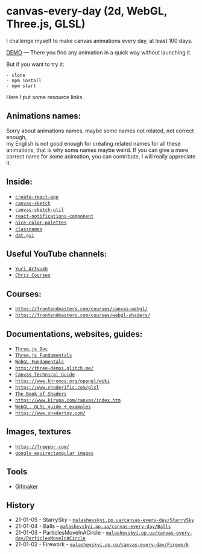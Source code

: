 # canvas-every-day (2d, WebGL, Three.js, GLSL)
I challenge myself to make canvas animations every day, at least 100 days.

[DEMO](https://fir-images-fad02.web.app/) — There you find any animation in a quick way without launching it.

But if you want to try it:
```
- clone
- npm install
- npm start
```
Here I put some resource links.

## Animations names:
Sorry about animations names, maybe some names not related, not correct enough, </br> my English is not good enough for creating related names for all these animations, that is why some names maybe weird.
If you can give a more correct name for some animation, you can contribute, I will really appreciate it.

## Inside:
- [`create-react-app`](https://github.com/facebook/create-react-app)
- [`canvas-sketch`](https://github.com/mattdesl/canvas-sketch)
- [`canvas-sketch-util`](https://github.com/mattdesl/canvas-sketch-util)
- [`react-notifications-component`](https://github.com/teodosii/react-notifications-component)
- [`nice-color-palettes`](https://github.com/Jam3/nice-color-palettes)
- [`classnames`](https://github.com/JedWatson/classnames)
- [`dat.gui`](https://github.com/dataarts/dat.gui)

## Useful YouTube channels:
- [`Yuri Artyukh`](https://www.youtube.com/user/flintyara/videos)
- [`Chris Courses`](https://www.youtube.com/c/ChrisCourses/videos)

## Courses:
- [`https://frontendmasters.com/courses/canvas-webgl/`](https://frontendmasters.com/courses/canvas-webgl/)
- [`https://frontendmasters.com/courses/webgl-shaders/`](https://frontendmasters.com/courses/webgl-shaders/)

## Documentations, websites, guides:
- [`Three.js Doc`](https://threejs.org/docs/index.html#manual/en/introduction/Creating-a-scene)
- [`Three.js Fundamentals`](https://threejsfundamentals.org/)
- [`WebGL Fundamentals`](https://webglfundamentals.org/)
- [`http://three-demos.glitch.me/`](http://three-demos.glitch.me/)
- [`Canvas Technical Guide`](https://docs.unrealengine.com/udk/Three/CanvasTechnicalGuide.html)
- [`https://www.khronos.org/opengl/wiki`](https://www.khronos.org/opengl/wiki)
- [`https://www.shaderific.com/glsl`](https://www.shaderific.com/glsl)
- [`The Book of Shaders`](https://thebookofshaders.com/)
- [`https://www.kirupa.com/canvas/index.htm`](https://www.kirupa.com/canvas/index.htm)
- [`WebGL, GLSL guide + examples`](https://webglsamples.org/google-io/2011/index.html)
- [`https://www.shadertoy.com/`](https://www.shadertoy.com/)

## Images, textures
- [`https://freepbr.com/`](https://freepbr.com/)
- [`google equirectangular images`](https://www.google.com/search?q=equirectangular+images&tbm=isch&ved=2ahUKEwialqrCyIDuAhUI_hoKHRZvC2gQ2-cCegQIABAA&oq=equirectangular+images&gs_lcp=CgNpbWcQA1CsbFjsbWC9b2gAcAB4AIAB9QKIAfUCkgEDMy0xmAEAoAEBqgELZ3dzLXdpei1pbWfAAQE&sclient=img&ei=KSTyX9rdH4j8a5bercAG&bih=1276&biw=2560#imgrc=Nlw8VvEHmTpjNM)

## Tools
- [Gifmaker](https://gifmaker.me/)

## History
- 21-01-05 - StarrySky              - [`malashevskyi.pp.ua/canvas-every-day/StarrySky`](https://malashevskyi.pp.ua/canvas-every-day/StarrySky)
- 21-01-04 - Balls                  - [`malashevskyi.pp.ua/canvas-every-day/Balls`](https://malashevskyi.pp.ua/canvas-every-day/Balls)
- 21-01-03 - ParticlesMoveInACircle - [`malashevskyi.pp.ua/canvas-every-day/ParticlesMoveInACircle`](https://malashevskyi.pp.ua/canvas-every-day/ParticlesMoveInACircle) 
- 21-01-02 - Firework               - [`malashevskyi.pp.ua/canvas-every-day/Firework`](https://malashevskyi.pp.ua/canvas-every-day/Firework)










